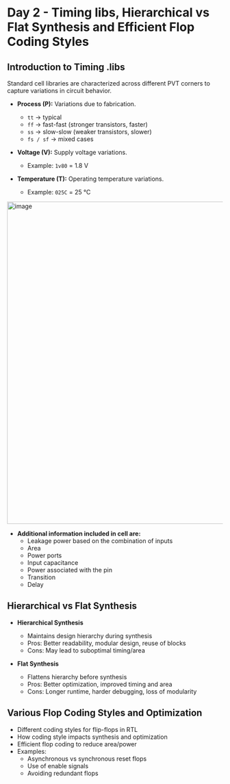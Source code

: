 # Day 2 - Timing libs, Hierarchical vs Flat Synthesis and Efficient Flop Coding Styles

## Introduction to Timing .libs
Standard cell libraries are characterized across different PVT corners to capture variations in circuit behavior.

- **Process (P):** Variations due to fabrication.  
  - `tt` → typical  
  - `ff` → fast-fast (stronger transistors, faster)  
  - `ss` → slow-slow (weaker transistors, slower)  
  - `fs / sf` → mixed cases  

- **Voltage (V):** Supply voltage variations.  
  - Example: `1v80` = 1.8 V  

- **Temperature (T):** Operating temperature variations.  
  - Example: `025C` = 25 °C
<img width="910" height="753" alt="image" src="https://github.com/user-attachments/assets/4e05901e-c66c-43a7-9280-8a9319e687b8" />

- **Additional information included in cell are:**
    - Leakage power based on the combination of inputs
    - Area
    - Power ports
    - Input capacitance
    - Power associated with the pin
    - Transition
    - Delay

      
## Hierarchical vs Flat Synthesis
- **Hierarchical Synthesis**
  - Maintains design hierarchy during synthesis  
  - Pros: Better readability, modular design, reuse of blocks  
  - Cons: May lead to suboptimal timing/area  

- **Flat Synthesis**
  - Flattens hierarchy before synthesis  
  - Pros: Better optimization, improved timing and area  
  - Cons: Longer runtime, harder debugging, loss of modularity  

## Various Flop Coding Styles and Optimization
- Different coding styles for flip-flops in RTL  
- How coding style impacts synthesis and optimization  
- Efficient flop coding to reduce area/power  
- Examples:
  - Asynchronous vs synchronous reset flops  
  - Use of enable signals  
  - Avoiding redundant flops  
